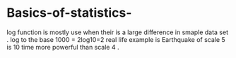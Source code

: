 # Basics-of-statistics-
log function is mostly use when their is a large difference in smaple data set .
log to the base 1000 = 2log10=2
real life example is Earthquake of scale 5 is 10 time more powerful than scale 4 .
